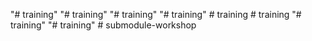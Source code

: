 "# training" 
"# training" 
"# training" 
"# training" 
#   t r a i n i n g  
 #   t r a i n i n g  
 "# training" 
"# training" 
#   s u b m o d u l e - w o r k s h o p  
 